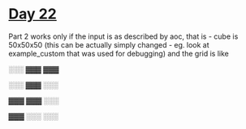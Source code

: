 # [Day 22](https://adventofcode.com/2022/day/22)

Part 2 works only if the input is as described by aoc, that is - cube is 50x50x50 (this can be actually simply changed - eg. look at example_custom that was used for debugging) and the grid is like

░░░ ▓▓▓ ▓▓▓

░░░ ▓▓▓ ░░░

▓▓▓ ▓▓▓ ░░░

▓▓▓ ░░░ ░░░